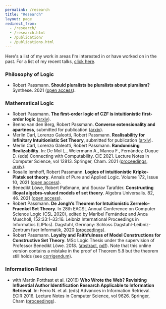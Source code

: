 ```yaml
---
permalink: /research
title: "Research"
layout: page
redirect_from: 
  - /research/
  - /research.html
  - /publication/
  - /publications.html
---
```


Here's a list of my work in areas I'm interested in or have worked on in the past. For a list of my recent talks, [click here](https://www.robertpassmann.eu/talks).

### Philosophy of Logic
- Robert Passmann. **Should pluralists be pluralists about pluralism?** Synthese. 2021 ([open access](https://doi.org/10.1007/s11229-021-03348-5)). 

### Mathematical Logic
- Robert Passmann. **The first-order logic of CZF is intuitionistic first-order logic** ([arxiv](https://arxiv.org/abs/2112.00486)).
- Benno van den Berg, Robert Passmann. **Converse extensionality and apartness**, submitted for publication ([arxiv](https://arxiv.org/abs/2103.14482)).
- Merlin Carl, Lorenzo Galeotti, Robert Passmann. **Realisability for Infinitary Intuitionistic Set Theory**, submitted for publication ([arxiv](https://arxiv.org/abs/2009.12172)).
- Merlin Carl, Lorenzo Galeotti, Robert Passmann. **Randomising Realizability**. In: De Mol L., Weiermann A., Manea F., Fernández-Duque D. (eds) Connecting with Computability. CiE 2021. Lecture Notes in Computer Science, vol 12813. Springer, Cham. 2021 ([proceedings](https://doi.org/10.1007/978-3-030-80049-9_8), [arxiv](https://arxiv.org/abs/2101.12656)).
- Rosalie Iemhoff, Robert Passmann. **Logics of intuitionistic Kripke-Platek set theory**. Annals of Pure and Applied Logic. Volume 172, Issue 10, 2021 ([open access](https://doi.org/10.1016/j.apal.2021.103014)).
- Benedikt Löwe, Robert Paßmann, and Sourav Tarafder. **Constructing illoyal algebra-valued models of set theory**. Algebra Universalis. 82, 46. 2021 ([open access](https://doi.org/10.1007/s00012-021-00735-4)). 
- Robert Passmann. **De Jongh’s Theorem for Intuitionistic Zermelo-Fraenkel Set Theory**. In 28th EACSL Annual Conference on Computer Science Logic (CSL 2020), edited by Maribel Fernández and Anca Muscholl, 152:33:1–33:16. Leibniz International Proceedings in Informatics (LIPIcs). Dagstuhl, Germany: Schloss Dagstuhl–Leibniz-Zentrum fuer Informatik, 2020 ([proceedings](https://doi.org/10.4230/LIPIcs.CSL.2020.33)).
- Robert Passmann. **Loyalty and Faithfulness of Model Constructions for Constructive Set Theory**. MSc Logic Thesis under the supervision of Professor Benedikt Löwe. 2018. ([abstract](https://eprints.illc.uva.nl/1612/), [pdf](https://eprints.illc.uva.nl/1612/7/MoL-2018-03.text.pdf)). Note that this online version contains a mistake in the proof of Theorem 5.8 but the theorem still holds (see [corrigendum](https://www.robertpassmann.eu/files/corrigendum-thesis.pdf)).

### Information Retrieval
- with Martin Potthast et al. (2016) **Who Wrote the Web? Revisiting Influential Author Identification Research Applicable to Information Retrieval**. In: Ferro N. et al. (eds) Advances in Information Retrieval. ECIR 2016. Lecture Notes in Computer Science, vol 9626. Springer, Cham ([proceedings](https://link.springer.com/chapter/10.1007%2F978-3-319-30671-1_29)).

